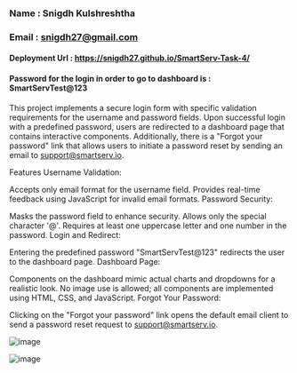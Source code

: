 

### Name : Snigdh Kulshreshtha
### Email : snigdh27@gmail.com
#### Deployment Url : https://snigdh27.github.io/SmartServ-Task-4/

#### Password for the login in order to go to dashboard is : SmartServTest@123

This project implements a secure login form with specific validation requirements for the username and password fields. Upon successful login with a predefined password, users are redirected to a dashboard page that contains interactive components. Additionally, there is a "Forgot your password" link that allows users to initiate a password reset by sending an email to support@smartserv.io.

Features
Username Validation:

Accepts only email format for the username field.
Provides real-time feedback using JavaScript for invalid email formats.
Password Security:

Masks the password field to enhance security.
Allows only the special character '@'.
Requires at least one uppercase letter and one number in the password.
Login and Redirect:

Entering the predefined password "SmartServTest@123" redirects the user to the dashboard page.
Dashboard Page:

Components on the dashboard mimic actual charts and dropdowns for a realistic look.
No image use is allowed; all components are implemented using HTML, CSS, and JavaScript.
Forgot Your Password:

Clicking on the "Forgot your password" link opens the default email client to send a password reset request to support@smartserv.io.

![image](https://github.com/Snigdh27/SmartServ-Task-4/assets/74950528/7e52ecc0-4124-4d0c-ab0d-d078efc30495)

![image](https://github.com/Snigdh27/SmartServ-Task-4/assets/74950528/ba0055e8-0aad-43cc-9590-4ca6d881df5d)
